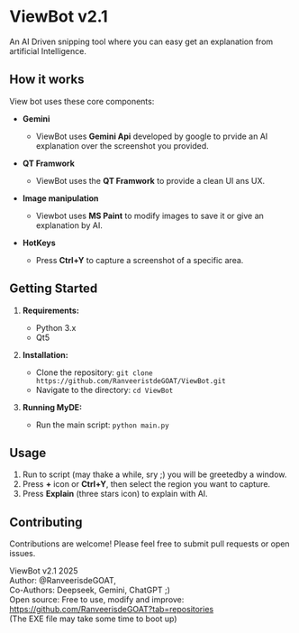 # ViewBot v2.1
An AI Driven snipping tool where you can easy get an explanation from artificial Intelligence.

## How it works
View bot uses these core components:
* **Gemini**
  * ViewBot uses **Gemini Api** developed by google to prvide an AI explanation over the screenshot you provided.
    
* **QT Framwork**
  * ViewBot uses the **QT Framwork** to provide a clean UI ans UX.

* **Image manipulation**
  * Viewbot uses **MS Paint** to modify images to save it or give an explanation by AI.

* **HotKeys**
  * Press **Ctrl+Y** to capture a screenshot of a specific area.

## Getting Started

1.  **Requirements:**
    *   Python 3.x
    *   Qt5

2.  **Installation:**
    *   Clone the repository: `git clone https://github.com/RanveeristdeGOAT/ViewBot.git`
    *   Navigate to the directory: `cd ViewBot`

3.  **Running MyDE:**
    *   Run the main script: `python main.py`

## Usage
1. Run to script (may thake a while, sry ;) you will be greetedby a window.
2. Press **+** icon or **Ctrl+Y**, then select the region you want to capture.
3. Press **Explain** (three stars icon) to explain with AI.

## Contributing

Contributions are welcome!  Please feel free to submit pull requests or open issues.




ViewBot v2.1 2025<br>
Author: @RanveerisdeGOAT,<br>
Co-Authors: Deepseek, Gemini, ChatGPT ;)<br>
Open source: Free to use, modify and improve: https://github.com/RanveerisdeGOAT?tab=repositories<br>
(The EXE file may take some time to boot up)<br>
</p>


